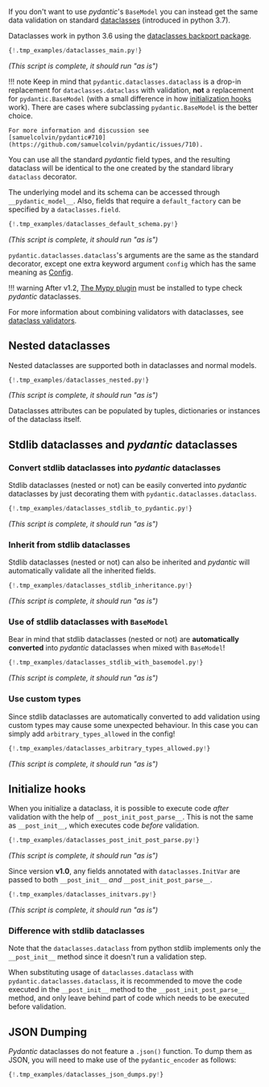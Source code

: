 If you don't want to use _pydantic_'s `BaseModel` you can instead get the same data validation on standard
[dataclasses](https://docs.python.org/3/library/dataclasses.html) (introduced in python 3.7).

Dataclasses work in python 3.6 using the [dataclasses backport package](https://github.com/ericvsmith/dataclasses).

```py
{!.tmp_examples/dataclasses_main.py!}
```
_(This script is complete, it should run "as is")_

!!! note
    Keep in mind that `pydantic.dataclasses.dataclass` is a drop-in replacement for `dataclasses.dataclass`
    with validation, **not** a replacement for `pydantic.BaseModel` (with a small difference in how [initialization hooks](#initialize-hooks) work). There are cases where subclassing
    `pydantic.BaseModel` is the better choice.

    For more information and discussion see
    [samuelcolvin/pydantic#710](https://github.com/samuelcolvin/pydantic/issues/710).

You can use all the standard _pydantic_ field types, and the resulting dataclass will be identical to the one
created by the standard library `dataclass` decorator.

The underlying model and its schema can be accessed through `__pydantic_model__`.
Also, fields that require a `default_factory` can be specified by a `dataclasses.field`.

```py
{!.tmp_examples/dataclasses_default_schema.py!}
```
_(This script is complete, it should run "as is")_

`pydantic.dataclasses.dataclass`'s arguments are the same as the standard decorator, except one extra
keyword argument `config` which has the same meaning as [Config](model_config.md).

!!! warning
    After v1.2, [The Mypy plugin](/mypy_plugin.md) must be installed to type check _pydantic_ dataclasses.

For more information about combining validators with dataclasses, see
[dataclass validators](validators.md#dataclass-validators).

## Nested dataclasses

Nested dataclasses are supported both in dataclasses and normal models.

```py
{!.tmp_examples/dataclasses_nested.py!}
```
_(This script is complete, it should run "as is")_

Dataclasses attributes can be populated by tuples, dictionaries or instances of the dataclass itself.

## Stdlib dataclasses and _pydantic_ dataclasses

### Convert stdlib dataclasses into _pydantic_ dataclasses

Stdlib dataclasses (nested or not) can be easily converted into _pydantic_ dataclasses by just decorating
them with `pydantic.dataclasses.dataclass`.

```py
{!.tmp_examples/dataclasses_stdlib_to_pydantic.py!}
```
_(This script is complete, it should run "as is")_

### Inherit from stdlib dataclasses

Stdlib dataclasses (nested or not) can also be inherited and _pydantic_ will automatically validate
all the inherited fields.

```py
{!.tmp_examples/dataclasses_stdlib_inheritance.py!}
```
_(This script is complete, it should run "as is")_

### Use of stdlib dataclasses with `BaseModel`

Bear in mind that stdlib dataclasses (nested or not) are **automatically converted** into _pydantic_ dataclasses
when mixed with `BaseModel`!

```py
{!.tmp_examples/dataclasses_stdlib_with_basemodel.py!}
```
_(This script is complete, it should run "as is")_

### Use custom types

Since stdlib dataclasses are automatically converted to add validation using
custom types may cause some unexpected behaviour.
In this case you can simply add `arbitrary_types_allowed` in the config!

```py
{!.tmp_examples/dataclasses_arbitrary_types_allowed.py!}
```
_(This script is complete, it should run "as is")_

## Initialize hooks

When you initialize a dataclass, it is possible to execute code *after* validation
with the help of `__post_init_post_parse__`. This is not the same as `__post_init__`, which executes
code *before* validation.

```py
{!.tmp_examples/dataclasses_post_init_post_parse.py!}
```
_(This script is complete, it should run "as is")_

Since version **v1.0**, any fields annotated with `dataclasses.InitVar` are passed to both `__post_init__` *and*
`__post_init_post_parse__`.

```py
{!.tmp_examples/dataclasses_initvars.py!}
```
_(This script is complete, it should run "as is")_

### Difference with stdlib dataclasses

Note that the `dataclasses.dataclass` from python stdlib implements only the `__post_init__` method since it doesn't run a validation step.

When substituting usage of `dataclasses.dataclass` with `pydantic.dataclasses.dataclass`, it is recommended to move the code executed in the `__post_init__` method to the `__post_init_post_parse__` method, and only leave behind part of code which needs to be executed before validation.

## JSON Dumping

_Pydantic_ dataclasses do not feature a `.json()` function. To dump them as JSON, you will need to make use of the `pydantic_encoder` as follows:

```py
{!.tmp_examples/dataclasses_json_dumps.py!}
```

